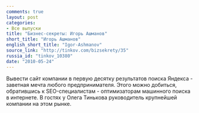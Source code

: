 ```yaml
---
comments: true
layout: post
categories:
- Все выпуски
title: "Бизнес-секреты: Игорь Ашманов"
short_title: "Игорь Ашманов"
english_short_title: "Igor-Ashmanov"
source_link: "http://tinkov.com/bizsekrety/35"
russia_id: "tinkov_10380"
date: "2010-05-24"
---
```

Вывести сайт компании в первую десятку результатов поиска Яндекса - заветная мечта любого предпринимателя. Этого можно добиться, обратившись к SEO-специалистам - оптимизаторам машинного поиска в интернете. В гостях у Олега Тинькова руководитель крупнейшей компании на этом рынке.
